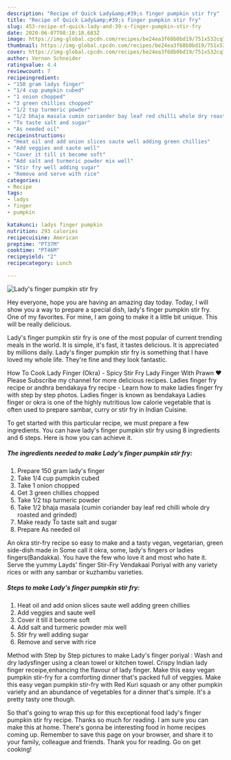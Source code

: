 ```yaml
---
description: "Recipe of Quick Lady&amp;#39;s finger pumpkin stir fry"
title: "Recipe of Quick Lady&amp;#39;s finger pumpkin stir fry"
slug: 453-recipe-of-quick-lady-and-39-s-finger-pumpkin-stir-fry
date: 2020-06-07T08:10:18.683Z
image: https://img-global.cpcdn.com/recipes/be24ea3f68b0bd19/751x532cq70/ladys-finger-pumpkin-stir-fry-recipe-main-photo.jpg
thumbnail: https://img-global.cpcdn.com/recipes/be24ea3f68b0bd19/751x532cq70/ladys-finger-pumpkin-stir-fry-recipe-main-photo.jpg
cover: https://img-global.cpcdn.com/recipes/be24ea3f68b0bd19/751x532cq70/ladys-finger-pumpkin-stir-fry-recipe-main-photo.jpg
author: Vernon Schneider
ratingvalue: 4.4
reviewcount: 7
recipeingredient:
- "150 gram ladys finger"
- "1/4 cup pumpkin cubed"
- "1 onion chopped"
- "3 green chillies chopped"
- "1/2 tsp turmeric powder"
- "1/2 bhaja masala cumin coriander bay leaf red chilli whole dry roasted and grinded"
- "To taste salt and sugar"
- "As needed oil"
recipeinstructions:
- "Heat oil and add onion slices saute well adding green chillies"
- "Add veggies and saute well"
- "Cover it till it become soft"
- "Add salt and turmeric powder mix well"
- "Stir fry well adding sugar"
- "Remove and serve with rice"
categories:
- Recipe
tags:
- ladys
- finger
- pumpkin

katakunci: ladys finger pumpkin 
nutrition: 293 calories
recipecuisine: American
preptime: "PT37M"
cooktime: "PT46M"
recipeyield: "2"
recipecategory: Lunch

---
```



![Lady&#39;s finger pumpkin stir fry](https://img-global.cpcdn.com/recipes/be24ea3f68b0bd19/751x532cq70/ladys-finger-pumpkin-stir-fry-recipe-main-photo.jpg)

Hey everyone, hope you are having an amazing day today. Today, I will show you a way to prepare a special dish, lady&#39;s finger pumpkin stir fry. One of my favorites. For mine, I am going to make it a little bit unique. This will be really delicious.

Lady&#39;s finger pumpkin stir fry is one of the most popular of current trending meals in the world. It is simple, it's fast, it tastes delicious. It is appreciated by millions daily. Lady&#39;s finger pumpkin stir fry is something that I have loved my whole life. They're fine and they look fantastic.

How To Cook Lady Finger (Okra) - Spicy Stir Fry Lady Finger With Prawn ♥ Please Subscribe my channel for more delicious recipes. Ladies finger fry recipe or andhra bendakaya fry recipe - Learn how to make ladies finger fry with step by step photos. Ladies finger is known as bendakaya Ladies finger or okra is one of the highly nutritious low calorie vegetable that is often used to prepare sambar, curry or stir fry in Indian Cuisine.


To get started with this particular recipe, we must prepare a few ingredients. You can have lady&#39;s finger pumpkin stir fry using 8 ingredients and 6 steps. Here is how you can achieve it.

<!--inarticleads1-->

##### The ingredients needed to make Lady&#39;s finger pumpkin stir fry:

1. Prepare 150 gram lady&#39;s finger
1. Take 1/4 cup pumpkin cubed
1. Take 1 onion chopped
1. Get 3 green chillies chopped
1. Take 1/2 tsp turmeric powder
1. Take 1/2 bhaja masala (cumin coriander bay leaf red chilli whole dry roasted and grinded)
1. Make ready To taste salt and sugar
1. Prepare As needed oil


An okra stir-fry recipe so easy to make and a tasty vegan, vegetarian, green side-dish made in Some call it okra, some, lady&#39;s fingers or ladies fingers(Bandakka). You have the few who love it and most who hate it. Serve the yummy Layds&#39; finger Stir-Fry Vendakaai Poriyal with any variety rices or with any sambar or kuzhambu varieties. 

<!--inarticleads2-->

##### Steps to make Lady&#39;s finger pumpkin stir fry:

1. Heat oil and add onion slices saute well adding green chillies
1. Add veggies and saute well
1. Cover it till it become soft
1. Add salt and turmeric powder mix well
1. Stir fry well adding sugar
1. Remove and serve with rice


Method with Step by Step pictures to make Lady&#39;s finger poriyal : Wash and dry ladysfinger using a clean towel or kitchen towel. Crispy Indian lady finger receipe,enhancing the flavour of lady finger. Make this easy vegan pumpkin stir-fry for a comforting dinner that&#39;s packed full of veggies. Make this easy vegan pumpkin stir-fry with Red Kuri squash or any other pumpkin variety and an abundance of vegetables for a dinner that&#39;s simple. It&#39;s a pretty tasty one though. 

So that's going to wrap this up for this exceptional food lady&#39;s finger pumpkin stir fry recipe. Thanks so much for reading. I am sure you can make this at home. There's gonna be interesting food in home recipes coming up. Remember to save this page on your browser, and share it to your family, colleague and friends. Thank you for reading. Go on get cooking!
